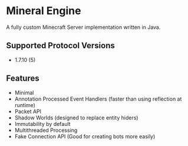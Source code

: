 # Mineral Engine

A fully custom Minecraft Server implementation written in Java. 

## Supported Protocol Versions
- 1.7.10 (5)

## Features
- Minimal 
- Annotation Processed Event Handlers (faster than using reflection at runtime)
- Packet API
- Shadow Worlds (designed to replace entity hiders)
- Immutability by default
- Multithreaded Processing
- Fake Connection API (Good for creating bots more easily)

